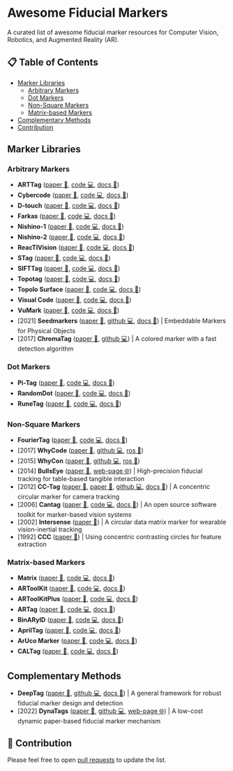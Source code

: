 # Awesome Fiducial Markers

A curated list of awesome fiducial marker resources for Computer Vision, Robotics, and Augmented Reality (AR).

## 📋 Table of Contents

- [Marker Libraries](#marker-lists)
  - [Arbitrary Markers](#fm-arbitrary)
  - [Dot Markers](#fm-dot)
  - [Non-Square Markers](#fm-nonsquare)
  - [Matrix-based Markers](#fm-matrix)
- [Complementary Methods](#fm-methods)
- [Contribution](#contribution)

## Marker Libraries <a id="marker-lists"></a>

### Arbitrary Markers <a id="fm-arbitrary"></a>

- **ARTTag** ([paper 📃](https://doi.org/10.1145/2945078.2945116), [code 💻](#), [docs 📂](#))
- **Cybercode** ([paper 📃](https://doi.org/10.1145/354666.354667), [code 💻](#), [docs 📂](#))
- **D-touch** ([paper 📃](#), [code 💻](#), [docs 📂](#))
- **Farkas** ([paper 📃](https://doi.org/10.1109/IECON.2012.6388951), [code 💻](#), [docs 📂](#))
- **Nishino-1** ([paper 📃](#), [code 💻](#), [docs 📂](#))
- **Nishino-2** ([paper 📃](#), [code 💻](#), [docs 📂](#))
- **ReacTIVision** ([paper 📃](#), [code 💻](#), [docs 📂](#))
- **STag** ([paper 📃](#), [code 💻](#), [docs 📂](#))
- **SIFTTag** ([paper 📃](#), [code 💻](#), [docs 📂](#))
- **Topotag** ([paper 📃](#), [code 💻](#), [docs 📂](#))
- **Topolo Surface** ([paper 📃](#), [code 💻](#), [docs 📂](#))
- **Visual Code** ([paper 📃](#), [code 💻](#), [docs 📂](#))
- **VuMark** ([paper 📃](#), [code 💻](#), [docs 📂](#))
- [2021] **Seedmarkers** ([paper 📃](https://doi.org/10.1145/3430524.3440645), [github 💻](https://github.com/volzotan/Seedmarkers), [docs 📂](https://volzo.de/thing/seedmarker/)) | Embeddable Markers for Physical Objects
- [2017] **ChromaTag** ([paper 📃](https://doi.org/10.1109/ICCV.2017.164), [github 💻](https://github.com/CogChameleon/ChromaTag)) | A colored marker with a fast detection algorithm

### Dot Markers <a id="fm-dot"></a>

- **Pi-Tag** ([paper 📃](#), [code 💻](#), [docs 📂](#))
- **RandomDot** ([paper 📃](#), [code 💻](#), [docs 📂](#))
- **RuneTag** ([paper 📃](#), [code 💻](#), [docs 📂](#))

### Non-Square Markers <a id="fm-nonsquare"></a>

- **FourierTag** ([paper 📃](#), [code 💻](#), [docs 📂](#))
- [2017] **WhyCode** ([paper 📃](https://dl.acm.org/doi/10.1145/3019612.3019709), [github 💻](https://github.com/gestom/whycon-orig), [ros 🤖](https://github.com/jiriUlr/whycon-ros))
- [2015] **WhyCon** ([paper 📃](https://robotica.dc.uba.ar/public/papers/nitsche2015.pdf), [github 💻](https://github.com/gestom/whycon-orig), [ros 🤖](https://github.com/jiriUlr/whycon-ros))
- [2014] **BullsEye** ([paper 📃](https://dl.acm.org/doi/10.1145/2669485.2669503), [web-page 🌐](https://cavi.au.dk/technologies/bullseye)) | High-precision fiducial tracking for table-based tangible interaction
- [2012] **CC-Tag** ([paper 📃](https://doi.org/10.1109/ICIP.2012.6467121), [paper 📃](https://doi.org/10.1109/CVPR.2016.67), [github 💻](https://github.com/alicevision/CCTag), [docs 📂](https://cctag.readthedocs.io/en/latest/)) | A concentric circular marker for camera tracking
- [2006] **Cantag** ([paper 📃](https://doi.org/10.1109/PERCOM.2006.13), [code 💻](https://www.cl.cam.ac.uk/%7Eacr31/cantag/), [docs 📂](https://www.cl.cam.ac.uk/%7Eacr31/cantag/)) | An open source software toolkit for marker-based vision systems
- [2002] **Intersense** ([paper 📃](https://doi.org/10.1109/ISMAR.2002.1115065)) | A circular data matrix marker for wearable vision-inertial tracking
- [1992] **CCC** ([paper 📃](https://doi.org/10.1117/12.56761)) | Using concentric contrasting circles for feature extraction

### Matrix-based Markers <a id="fm-matrix"></a>

- **Matrix** ([paper 📃](#), [code 💻](#), [docs 📂](#))
- **ARToolKit** ([paper 📃](#), [code 💻](#), [docs 📂](#))
- **ARToolKitPlus** ([paper 📃](#), [code 💻](#), [docs 📂](#))
- **ARTag** ([paper 📃](#), [code 💻](#), [docs 📂](#))
- **BinARyID** ([paper 📃](#), [code 💻](#), [docs 📂](#))
- **AprilTag** ([paper 📃](#), [code 💻](#), [docs 📂](#))
- **ArUco Marker** ([paper 📃](#), [code 💻](#), [docs 📂](#))
- **CALTag** ([paper 📃](#), [code 💻](#), [docs 📂](#))

## Complementary Methods <a id="fm-methods"></a>

- **DeepTag** ([paper 📃](https://doi.ieeecomputersociety.org/10.1109/TPAMI.2022.3174603), [github 💻](https://github.com/herohuyongtao/deeptag-pytorch), [docs 📂](https://herohuyongtao.github.io/research/publications/deep-tag/)) | A general framework for robust fiducial marker design and detection
- [2022] **DynaTags** ([paper 📃](https://dl.acm.org/doi/10.1145/3536221.3556591), [github 💻](https://github.com/FIGLAB/DynaTags), [web-page 🌐](https://www.figlab.com/research/2022/dynatags)) | A low-cost dynamic paper-based fiducial marker mechanism

## 🚀 Contribution <a id="contribution"></a>

Please feel free to open [pull requests](https://github.com/alitourani/awesome-fiducial-marker/pulls) to update the list.
